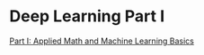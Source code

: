 # Deep Learning Part I

[Part I: Applied Math and Machine Learning Basics](Deep%20Learning%20Part%20I/Part%20I%20Applied%20Math%20and%20Machine%20Learning%20Basics.csv)
